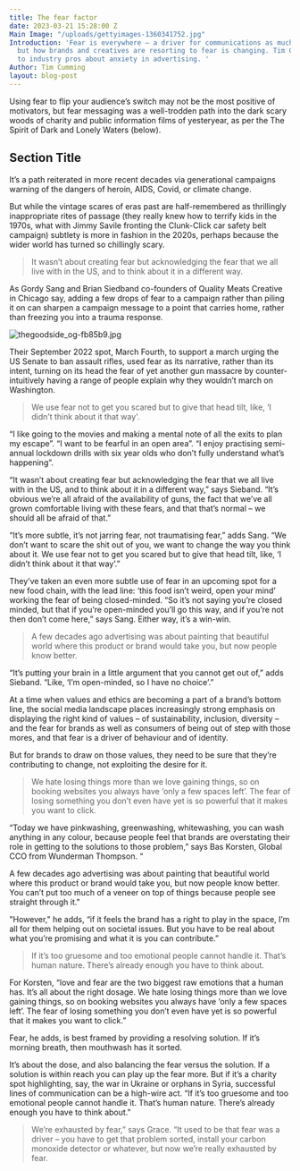 ```yaml
---
title: The fear factor
date: 2023-03-21 15:28:00 Z
Main Image: "/uploads/gettyimages-1360341752.jpg"
Introduction: 'Fear is everywhere – a driver for communications as much as of behaviour,
  but how brands and creatives are resorting to fear is changing. Tim Cumming spoke
  to industry pros about anxiety in advertising. '
Author: Tim Cumming
layout: blog-post
---
```


Using fear to flip your audience’s switch may not be the most positive of motivators, but fear messaging was a well-trodden path into the dark scary woods of charity and public information films of yesteryear, as per the The Spirit of Dark and Lonely Waters (below).

## Section Title

It’s a path reiterated in more recent decades via generational campaigns warning of the dangers of heroin, AIDS, Covid, or climate change.

But while the vintage scares of eras past are half-remembered as thrillingly inappropriate rites of passage (they really knew how to terrify kids in the 1970s, what with Jimmy Savile fronting the Clunk-Click car safety belt campaign) subtlety is more in fashion in the 2020s, perhaps because the wider world has turned so chillingly scary. 

> It wasn’t about creating fear but acknowledging the fear that we all live with in the US, and to think about it in a different way.

As Gordy Sang and Brian Siedband co-founders of Quality Meats Creative in Chicago say, adding a few drops of fear to a campaign rather than piling it on can sharpen a campaign message to a point that carries home, rather than freezing you into a trauma response. 

![thegoodside_og-fb85b9.jpg](/uploads/thegoodside_og-fb85b9.jpg)

Their September 2022 spot, March Fourth, to support a march urging the US Senate to ban assault rifles, used fear as its narrative, rather than its intent, turning on its head the fear of yet another gun massacre by counter-intuitively having a range of people explain why they wouldn’t march on Washington. 

> We use fear not to get you scared but to give that head tilt, like, ‘I didn’t think about it that way'. 

“I like going to the movies and making a mental note of all the exits to plan my escape”. “I want to be fearful in an open area”. “I enjoy practising semi-annual lockdown drills with six year olds who don’t fully understand what’s happening”.

“It wasn’t about creating fear but acknowledging the fear that we all live with in the US, and to think about it in a different way,” says Sieband. “It’s obvious we’re all afraid of the availability of guns, the fact that we’ve all grown comfortable living with these fears, and that that’s normal – we should all be afraid of that.”

“It’s more subtle, it’s not jarring fear, not traumatising fear,” adds Sang. “We don’t want to scare the shit out of you, we want to change the way you think about it. We use fear not to get you scared but to give that head tilt, like, ‘I didn’t think about it that way’.”  

They’ve taken an even more subtle use of fear in an upcoming spot for a new food chain, with the lead line: ‘this food isn’t weird, open your mind’ working the fear of being closed-minded. “So it’s not saying you’re closed minded, but that if you’re open-minded you’ll go this way, and if you’re not then don’t come here,” says Sang. Either way, it’s a win-win.

> A few decades ago advertising was about painting that beautiful world where this product or brand would take you, but now people know better.

“It’s putting your brain in a little argument that you cannot get out of,” adds Sieband. “Like, ‘I’m open-minded, so I have no choice’.”

At a time when values and ethics are becoming a part of a brand’s bottom line, the social media landscape places increasingly strong emphasis on displaying the right kind of values – of sustainability, inclusion, diversity – and the fear for brands as well as consumers of being out of step with those mores, and that fear is a driver of behaviour and of identity. 

But for brands to draw on those values, they need to be sure that they’re contributing to change, not exploiting the desire for it.

> We hate losing things more than we love gaining things, so on booking websites you always have ‘only a few spaces left’. The fear of losing something you don’t even have yet is so powerful that it makes you want to click.

“Today we have pinkwashing, greenwashing, whitewashing, you can wash anything in any colour, because people feel that brands are overstating their role in getting to the solutions to those problem,” says Bas Korsten, Global CCO from Wunderman Thompson. “

A few decades ago advertising was about painting that beautiful world where this product or brand would take you, but now people know better. You can’t put too much of a veneer on top of things because people see straight through it."

 "However," he adds, “if it feels the brand has a right to play in the space, I’m all for them helping out on societal issues. But you have to be real about what you’re promising and what it is you can contribute.”

> If it’s too gruesome and too emotional people cannot handle it. That’s human nature. There’s already enough you have to think about.

For Korsten, “love and fear are the two biggest raw emotions that a human has. It’s all about the right dosage. We hate losing things more than we love gaining things, so on booking websites you always have ‘only a few spaces left’. The fear of losing something you don’t even have yet is so powerful that it makes you want to click.” 

Fear, he adds, is best framed by providing a resolving solution. If it’s morning breath, then mouthwash has it sorted. 

It’s about the dose, and also balancing the fear versus the solution. If a solution is within reach you can play up the fear more. But if it’s a charity spot highlighting, say, the war in Ukraine or orphans in Syria, successful lines of communication can be a high-wire act. “If it’s too gruesome and too emotional people cannot handle it. That’s human nature. There’s already enough you have to think about."

> We’re exhausted by fear,” says Grace. “It used to be that fear was a driver – you have to get that problem sorted, install your carbon monoxide detector or whatever, but now we’re really exhausted by fear.